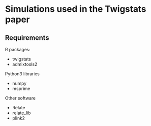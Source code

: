 # Simulations used in the Twigstats paper

## Requirements

R packages:
- twigstats
- admixtools2

Python3 libraries
- numpy
- msprime

Other software
- Relate
- relate_lib
- plink2

